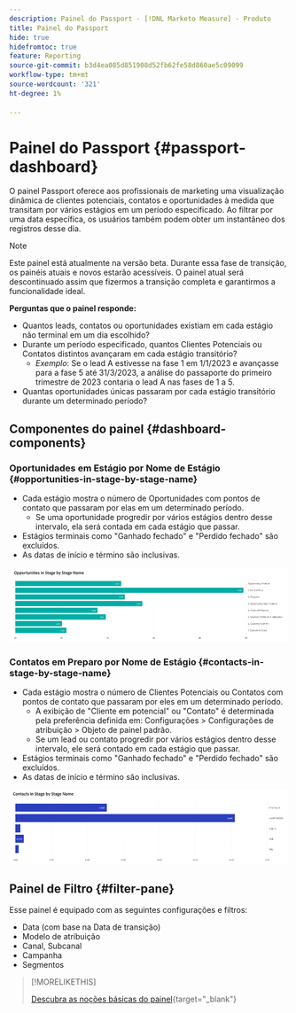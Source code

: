 ```yaml
---
description: Painel do Passport - [!DNL Marketo Measure] - Produto
title: Painel do Passport
hide: true
hidefromtoc: true
feature: Reporting
source-git-commit: b3d4ea085d851908d52fb62fe58d860ae5c09099
workflow-type: tm+mt
source-wordcount: '321'
ht-degree: 1%

---
```


# Painel do Passport {#passport-dashboard}

O painel Passport oferece aos profissionais de marketing uma visualização dinâmica de clientes potenciais, contatos e oportunidades à medida que transitam por vários estágios em um período especificado. Ao filtrar por uma data específica, os usuários também podem obter um instantâneo dos registros desse dia.

>[!NOTE]
>
>Este painel está atualmente na versão beta. Durante essa fase de transição, os painéis atuais e novos estarão acessíveis. O painel atual será descontinuado assim que fizermos a transição completa e garantirmos a funcionalidade ideal.

**Perguntas que o painel responde:**

* Quantos leads, contatos ou oportunidades existiam em cada estágio não terminal em um dia escolhido?
* Durante um período especificado, quantos Clientes Potenciais ou Contatos distintos avançaram em cada estágio transitório?
   * _Exemplo_: Se o lead A estivesse na fase 1 em 1/1/2023 e avançasse para a fase 5 até 31/3/2023, a análise do passaporte do primeiro trimestre de 2023 contaria o lead A nas fases de 1 a 5.
* Quantas oportunidades únicas passaram por cada estágio transitório durante um determinado período?

## Componentes do painel {#dashboard-components}

### Oportunidades em Estágio por Nome de Estágio {#opportunities-in-stage-by-stage-name}

* Cada estágio mostra o número de Oportunidades com pontos de contato que passaram por elas em um determinado período.
   * Se uma oportunidade progredir por vários estágios dentro desse intervalo, ela será contada em cada estágio que passar.
* Estágios terminais como &quot;Ganhado fechado&quot; e &quot;Perdido fechado&quot; são excluídos.
* As datas de início e término são inclusivas.

![](assets/passport-dashboard-1.png)

### Contatos em Preparo por Nome de Estágio {#contacts-in-stage-by-stage-name}

* Cada estágio mostra o número de Clientes Potenciais ou Contatos com pontos de contato que passaram por eles em um determinado período.
   * A exibição de &quot;Cliente em potencial&quot; ou &quot;Contato&quot; é determinada pela preferência definida em: Configurações > Configurações de atribuição > Objeto de painel padrão.
   * Se um lead ou contato progredir por vários estágios dentro desse intervalo, ele será contado em cada estágio que passar.
* Estágios terminais como &quot;Ganhado fechado&quot; e &quot;Perdido fechado&quot; são excluídos.
* As datas de início e término são inclusivas.

![](assets/passport-dashboard-2.png)

## Painel de Filtro {#filter-pane}

Esse painel é equipado com as seguintes configurações e filtros:

* Data (com base na Data de transição)
* Modelo de atribuição
* Canal, Subcanal
* Campanha
* Segmentos

>[!MORELIKETHIS]
>
>[Descubra as noções básicas do painel](/help/marketo-measure-discover-ui/dashboards/discover-dashboard-basics.md){target="_blank"}
